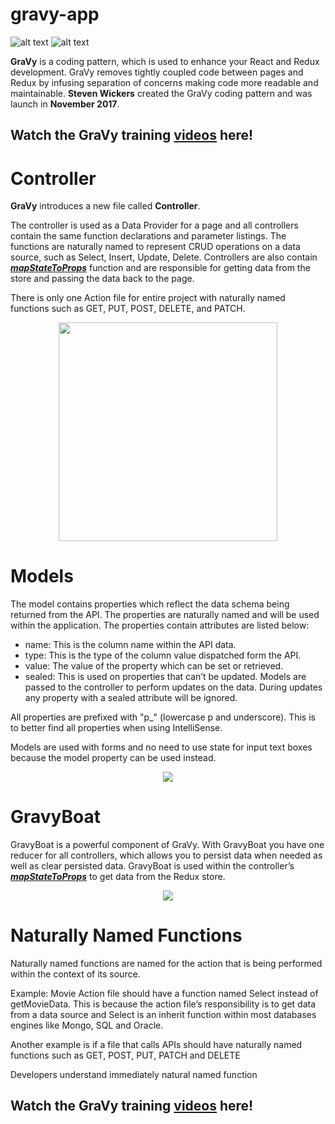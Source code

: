 # gravy-app

![alt text](http://gravytraining.azurewebsites.net/Images/GravyCodingPattern.png)
![alt text](http://gravytraining.azurewebsites.net/Images/mrc_overview.png)


<p>
<b>GraVy</b> is a coding pattern, which is used to enhance your
React and Redux development. GraVy removes tightly coupled
code between pages and Redux by infusing separation of concerns
making code more readable and maintainable. <b>Steven Wickers</b>
created the GraVy coding pattern and was launch in <b>November 2017</b>.
</p>
<p><h2><b>Watch the GraVy training </b>
<a href="http://gravytraining.azurewebsites.net" target="_blank">videos</a> here!
</h2>
</p>

<p><h1>Controller</h1></p>
<p><b>GraVy</b> introduces a new file called <b>Controller</b>.</p>
<p>
   The controller is used as a Data Provider for a page and
   all controllers contain the same function declarations and
   parameter listings. The functions are naturally named to
   represent CRUD operations on a data source, such as Select,
   Insert, Update, Delete. Controllers are also contain
   <b><u><i>mapStateToProps</i></u></b> function and are responsible
   for getting data from the store and passing the data back
   to the page.
   <p>There is only one Action file for entire project with naturally named
   functions such as GET, PUT, POST, DELETE, and PATCH.</p>
   <p align="center">
     <img src="http://gravytraining.azurewebsites.net/Images/mrc_overview_complex.png" width="350"/>
   </p>
</p>
<p><h1><b>Models</b></h1></p>
<p>The model contains properties which reflect the data schema
    being returned from the API.  The properties are naturally named
    and will be used within the application. The properties contain
    attributes are listed below:</p>
<p>
    <ul>
        <li>name: This is the column name within the API data.</li>
        <li>type: This is the type of the column value dispatched form the API.</li>
        <li>value: The value of the property which can be set or retrieved.</li>
        <li>sealed: This is used on properties that can’t be updated. Models are passed to the controller to perform updates on the data. During updates any property with a sealed attribute will be ignored.</li>
    </ul>
    </p>
   <p>
    All properties are prefixed with "p_" (lowercase p and underscore). This is to better find all properties when using IntelliSense.
   </p>

<p>Models are used with forms and no need to use state for input text boxes
 because the model property can be used instead.
    <p align="center">
       <img src="http://gravytraining.azurewebsites.net/Images/Model.png" />
    </p>
</p>
<p><h1><b>GravyBoat</b></h1></p>
<p>GravyBoat is a powerful component of GraVy.
    With GravyBoat you have one reducer for all controllers, which
    allows you to persist data when needed as well as clear persisted data.
    GravyBoat is used within the controller’s <b><u><i>mapStateToProps</i></u></b> to get data
    from the Redux store.
    <p align="center">
       <img src="http://gravytraining.azurewebsites.net/Images/GravyBoat.png" />
    </p>
</p>
<p><h1>Naturally Named Functions</h1></p>
<p>Naturally named functions are named for the action that is being
performed within the context of its source.
</p>
<p>Example: Movie Action file should have a function named
Select instead of getMovieData. This is because the action
file’s responsibility is to get data from a data source and
Select is an inherit function within most databases
engines like Mongo, SQL and Oracle.
</p>
<p>
Another example is if a file that calls APIs should have naturally
named functions such as GET, POST, PUT, PATCH and DELETE</p>
<p>
Developers understand immediately natural named function
</p>
</p>
<p><h2><b>Watch the GraVy training </b>
<a href="http://gravytraining.azurewebsites.net" target="_blank">videos</a> here!
</h2>
</p>
